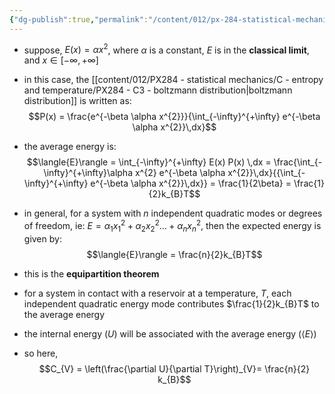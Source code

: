 ```yaml
---
{"dg-publish":true,"permalink":"/content/012/px-284-statistical-mechanics/d-equipartition-theorem/px-284-d1-equipartition-theorem/","created":"2024-11-25T10:50:32.000+00:00","updated":"2024-11-27T18:06:50.396+00:00"}
---
```


- suppose, $E(x) = \alpha x^{2}$, where $\alpha$ is a constant, $E$ is in the **classical limit**, and $x \in [-\infty, + \infty]$
- in this case, the [[content/012/PX284 - statistical mechanics/C - entropy and temperature/PX284 - C3 - boltzmann distribution\|boltzmann distribution]] is written as: 
$$P(x) =  \frac{e^{-\beta \alpha x^{2}}}{\int_{-\infty}^{+\infty} e^{-\beta \alpha x^{2}}\,dx}$$
- the average energy is: 
$$\langle{E}\rangle = \int_{-\infty}^{+\infty} E(x) P(x) \,dx = \frac{\int_{-\infty}^{+\infty}\alpha x^{2} e^{-\beta \alpha x^{2}}\,dx}{{\int_{-\infty}^{+\infty} e^{-\beta \alpha x^{2}}\,dx}} = \frac{1}{2\beta} = \frac{1}{2}k_{B}T$$

- in general, for a system with $n$ independent quadratic modes or degrees of freedom, ie: $E= \alpha_{1}x_{1}^{2} + \alpha_{2}x_{2}^{2} \dots + \alpha_{n}x_{n}^{2}$, then the expected energy is given by:
$$\langle{E}\rangle = \frac{n}{2}k_{B}T$$
- this is the **equipartition theorem**

- for a system in contact with a reservoir at a temperature, $T$, each independent quadratic energy mode contributes $\frac{1}{2}k_{B}T$ to the average energy
- the internal energy $(U)$ will be associated with the average energy $(\langle{E}\rangle)$
- so here, 
$$C_{V} = \left(\frac{\partial U}{\partial T}\right)_{V}= \frac{n}{2} k_{B}$$
